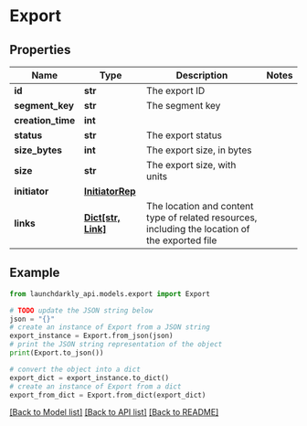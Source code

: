 # Export


## Properties

Name | Type | Description | Notes
------------ | ------------- | ------------- | -------------
**id** | **str** | The export ID | 
**segment_key** | **str** | The segment key | 
**creation_time** | **int** |  | 
**status** | **str** | The export status | 
**size_bytes** | **int** | The export size, in bytes | 
**size** | **str** | The export size, with units | 
**initiator** | [**InitiatorRep**](InitiatorRep.md) |  | 
**links** | [**Dict[str, Link]**](Link.md) | The location and content type of related resources, including the location of the exported file | 

## Example

```python
from launchdarkly_api.models.export import Export

# TODO update the JSON string below
json = "{}"
# create an instance of Export from a JSON string
export_instance = Export.from_json(json)
# print the JSON string representation of the object
print(Export.to_json())

# convert the object into a dict
export_dict = export_instance.to_dict()
# create an instance of Export from a dict
export_from_dict = Export.from_dict(export_dict)
```
[[Back to Model list]](../README.md#documentation-for-models) [[Back to API list]](../README.md#documentation-for-api-endpoints) [[Back to README]](../README.md)


